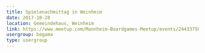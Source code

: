 ```yaml
---
title: Spielenachmittag in Weinheim
date: 2017-10-28
location: Gemeindehaus, Weinheim 
link: https://www.meetup.com/Mannheim-Boardgames-Meetup/events/244337507/
usergroup: bogama
type: usergroup
---
```

